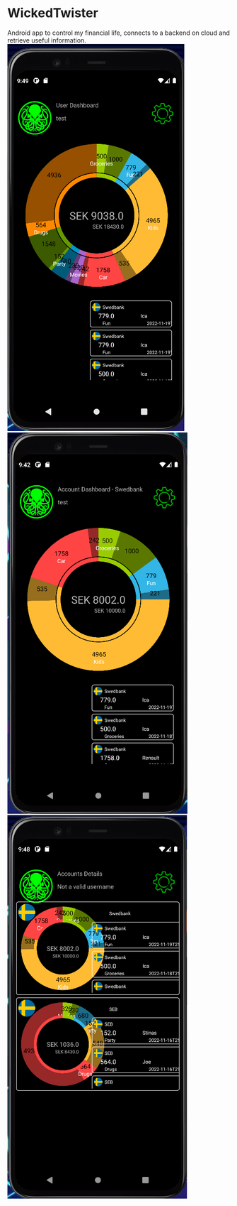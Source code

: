 # WickedTwister
Android app to control my financial life, connects to a backend on cloud and retrieve useful information.
![alt text](images/User.png)
![alt text](images/Account.png)
![alt text](images/Accounts.png)